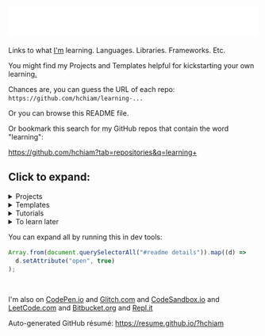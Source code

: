 # [ <img align="center" src="animation.svg" width="100%" height="60px" alt="Learning"/> ](https://hchiam.github.io/?can-you-find-all-the-hidden-features?)

Links to what [I'm](https://hchiam.github.io/?can-you-find-all-the-hidden-features?) learning. Languages. Libraries. Frameworks. Etc.

You might find my Projects and Templates helpful for kickstarting your own learning[.](https://github.com/hchiam/learning-template)

Chances are, you can guess the URL of each repo: `https://github.com/hchiam/learning-...`

Or you can browse this README file.

Or bookmark this search for my GitHub repos that contain the word "learning":

<https://github.com/hchiam?tab=repositories&q=learning+>

## Click to expand:

<details>
<summary>Projects</summary>

## Projects: things that I've built or maintain

1. A minimal [slides](https://github.com/hchiam/slides) editor and presenter in your browser.
1. Chrome extensions like [a linter](https://github.com/hchiam/in-browser-style-linter), [quick menu search](https://github.com/hchiam/quick-menu-search), [quick selection search](https://github.com/hchiam/select-hover-search), and [experimental test automator](https://github.com/hchiam/in-browser-test-automator)
1. Firefox add-ons like [Check All Scripts with URLVoid](https://github.com/hchiam/urlvoid-firefox-extension) and [Console Log Element](https://github.com/hchiam/console-log-element)
1. [\_2DNote](https://github.com/hchiam/_2DNote) to make visuals with 2D coordinates more accessible to people who are blind.
1. [Google Voice Assistant](https://github.com/hchiam/learning-google-assistant) apps: [Code Tutor](https://github.com/hchiam/code-tutor) and [Mental Temperature Converter](https://github.com/hchiam/mental-temperature-converter)
1. [`html-template-generator`](https://github.com/hchiam/html-template-generator) and demo site: <https://html-template-generator.surge.sh>
1. [random code tips](https://github.com/hchiam/random-code-tips)
1. [deps](https://github.com/hchiam/deps), a CLI tool that generates a dependency graph (as an interactive SVG). Just give it a file/folder as a starting point.
1. [Code Inspiration](https://github.com/hchiam/code-inspiration) to-do list web app that works offline (after your first visit).
1. No fancy touchpad pen? [Draw by moving the mouse and hitting spacebar to toggle](https://github.com/hchiam/draw-with-mouse-and-spacebar).
1. [Electron-powered desktop app `anonymous-input`](https://github.com/hchiam/anonymous-input) for personal teaching/educational use. Uses Electron.js, Travis CI, mocha, spectron, npm, yarn, ...
1. [Code Explorer](https://github.com/hchiam/code-explorer)
1. Voice User Interface named [LUI](https://github.com/hchiam/language-user-interface)
1. [Experimental programming language](https://github.com/hchiam/please) to make it easier to write code with speech recognition
1. Convenience code I use in [my CodePen.io Front-End demos](https://codepen.io/hchiam), such as:
   - [my personal CSS boilerplate](https://github.com/hchiam/css-boilerplate)
   - [codepen-full-page-link](https://github.com/hchiam/codepen-full-page-link)
   - [a Chrome check message](https://github.com/hchiam/is-chrome)
   - [copyToClipboard.js](https://github.com/hchiam/clipboard)
   - [prevent-link-window-opener-attacks.js](https://cdn.jsdelivr.net/gh/hchiam/learning-js@master/prevent-link-window-opener-attacks.js)
   - [flying focus ring](https://cdn.jsdelivr.net/gh/hchiam/flying-focus)
   - [keyboard focus trap](https://github.com/hchiam/keyboard-focus-trap)
   - [hchiam/draggable](https://github.com/hchiam/draggable): make any element [draggable](https://cdn.jsdelivr.net/gh/hchiam/draggable@master/makeElementDraggable.js), or [draggable and editable](https://cdn.jsdelivr.net/gh/hchiam/draggable@master/makeElementDraggableAndEditable.js)
   - [morphing_button](https://github.com/hchiam/morphing_button)
1. [Machine Learning](https://github.com/hchiam/machineLearning), like a [genetic algorithm](https://github.com/hchiam/cogLang-geneticAlgo) to generate a [conlang](https://github.com/hchiam/cognateLanguage), or [text-similarity-test](https://github.com/hchiam/text-similarity-test) built using [TensorFlow.js](https://github.com/hchiam/learning-tensorflow)
1. [Atom plugin](https://github.com/hchiam/sourcefetch-tutorial) tutorial and a [server](https://github.com/hchiam/sourcefetch-server) based on it to seek code snippets for you
1. [HTML template generator](https://github.com/hchiam/html-template-generator)
1. API examples:
   - <https://github.com/hchiam/sourcefetch-server#sourcefetch-server>
   - <https://github.com/hchiam/timestamp-microservice-hchiam>
1. [Glitch.com Backend/server demos](https://glitch.com/@hchiam) like [this Node.js server](https://github.com/hchiam/bible-verse-listener) and [this URL shortener microservice](https://minilink.glitch.me/)
1. Example HTML5 web apps/games (_NOTE: old_): [https://github.com/hchiam/embeddedWebApps](https://github.com/hchiam/embeddedWebApps)

</details>

<details>
<summary>Templates</summary>

## Templates: repos and snippets to get started faster

1. [convenience](https://github.com/hchiam/convenience) template repo for getting started faster on creating your own convenience scripts or packages (this template repo comes with issue template, PR template, contributor reminder, codeowner, etc. files already set up for better collaboration on GitHub).
1. [flying focus ring](https://github.com/hchiam/flying-focus) and [keyboard focus trap](https://github.com/hchiam/keyboard-focus-trap) and [morphing_button](https://github.com/hchiam/morphing_button)
1. [Content Security Policy (CSP)](https://github.com/hchiam/learning-csp)
1. [Subresource Integrity (SRI)](https://github.com/hchiam/learning-sri)
1. [serverless API functions with CloudFlare workers](https://github.com/hchiam/learning-cloudflare)
1. Example [Yeoman generator](https://github.com/hchiam/generator-hchiam-learning) [`generator-hchiam-learning`](https://www.npmjs.com/package/generator-hchiam-learning?activeTab=readme) which creates another of my [learning repo](https://GitHub.com/hchiam/learning-something)s.
   - or just use [my template repo `learning-template`](https://github.com/hchiam/learning-template) by clicking the green button that says "Use this template"
1. [Chrome Extension](https://github.com/hchiam/chrome-extension-template) or [Firefox add-on](https://github.com/hchiam/learning-firefox-extension)
1. linter stuff like [`lint-staged`](https://github.com/hchiam/learning-lint-staged) to automatically include code style fixes in your commits
   - [ESLint with Google JS Style Guide Rules](https://github.com/hchiam/learning-eslint-google)
   - [TSLint](https://github.com/hchiam/learning-tslint)
1. Google Assistant App templates: [Code Tutor](https://github.com/hchiam/code-tutor) or [Mental Temperature Converter](https://github.com/hchiam/mental-temperature-converter)
1. [Lighthouse CI](https://github.com/hchiam/learning-lighthouse-ci)
1. [Google Apps Script](https://github.com/hchiam/learning-google-apps-script)s for things like Google Docs
1. [Azure DevOps](https://github.com/hchiam/learning-azure-devops)
1. [surge](https://github.com/hchiam/learning-surge)
1. [Bash Scripts](https://github.com/hchiam/learning-bash-scripts) and [PowerShell](https://github.com/hchiam/learning-powershell) and [Zsh](https://github.com/hchiam/learning-zsh)
1. [Node.js plus Python talking to each other](https://github.com/hchiam/node-plus-python)
1. [UglifyJS](https://github.com/hchiam/learning-uglify)
1. [Electron](https://github.com/hchiam/learning-electron) for building desktop apps using web technologies (JS/HTML/CSS)
1. [JavaScript](https://github.com/hchiam/learning-js) practice (and [bookmarklets](https://github.com/hchiam/learning-js/tree/master/bookmarklets) and [TotT](https://github.com/hchiam/learning-js/tree/master/TotT))
1. [Python](https://github.com/hchiam/learning-python) practice
1. [GitHub Actions](https://github.com/hchiam/learning-github-actions)
1. Record automated tests with [Selenium IDE](https://github.com/hchiam/learning-selenium-ide) chrome extension, or the slightly-better [Katalon Recorder](https://github.com/hchiam/learning-katalon) chrome extension (which can also export code and other formats).
1. [Travis CI](https://github.com/hchiam/travistest)
   1. [Travis CI setup for Selenium IDE](https://github.com/hchiam/selenium-travis)
   1. [Travis CI setup example for desktop app (Electron.js) test with mocha](https://github.com/hchiam/anonymous-input)
1. [Cypress](https://github.com/hchiam/learning-cypress)
1. [Jest](https://github.com/hchiam/learning-jest)
1. [Protractor](https://github.com/hchiam/learning-protractor)
1. [Tape](https://github.com/hchiam/learning-tape)
1. [Custom VS Code (Visual Studio Code) linter](https://github.com/hchiam/custom-vscode-linter)
1. [Web Components](https://github.com/hchiam/learning-web-components)
1. [Vue](https://github.com/hchiam/learning-vue)
   1. [vue-test-utils](https://github.com/hchiam/vue-test-utils-getting-started) with [Jest](https://github.com/hchiam/vue-test-utils-jest-example) and with [Tape](https://github.com/hchiam/tape-vue-example)
   1. [vue-resource](https://codepen.io/hchiam/pen/ZrXgYo)
   1. [Vuetify](https://codepen.io/hchiam/pen/yvPLpb) templates
1. [Okta sign-in widget](https://github.com/hchiam/learning-okta-signin-widget) (also serves as a minimal node/express app with its [server.js](https://github.com/hchiam/learning-okta-signin-widget/blob/master/server.js))
1. [Keras](https://github.com/hchiam/learning-keras)
1. [Phaser](https://github.com/hchiam/phaserGame)
1. [Jasonette](https://github.com/hchiam/jasonetteApps)
1. [Java](https://github.com/hchiam/learning-java) practice
1. [jQuery](https://github.com/hchiam/learning-jquery)
1. [TypeScript](https://github.com/hchiam/learning-typescript)
1. [Flask](https://github.com/hchiam/learning-flask)
1. [esbuild](https://github.com/hchiam/learning-esbuild)
1. [Google Map Widget](https://github.com/hchiam/learning-google-map-widget)

</details>

<details>
<summary>Tutorials</summary>

## Tutorials: things I tried to learn by closely following tutorial instructions

1. [Svelte](https://github.com/hchiam/learning-svelte) and [Sapper](https://github.com/hchiam/learning-sapper)
1. [React](https://github.com/hchiam/learning-reactjs) and [Redux](https://github.com/hchiam/learning-redux)
   1. Small example of adding data to Redux state container: <https://github.com/hchiam/react-jexcel-redux>
   1. Bigger example with Redux and more: <https://github.com/hchiam/chat-app-fcc-react-redux>
   1. [React Router](https://github.com/hchiam/learning-react-router)
   1. [React Native](https://github.com/hchiam/learning-react-native)
   1. Minimal [React Frontend + Express Backend](https://github.com/hchiam/learning-react-fe-and-be) test
   1. [Auth0](https://github.com/hchiam/learning-react-auth0)
   1. [React + Apollo + GraphQL](https://github.com/hchiam/learning-react-apollo) with [a working example](https://github.com/hchiam/react-apollo-gql-example)
   1. [React + Firestore](https://github.com/hchiam/learning-firestore)
   1. [React Hook Form](https://github.com/hchiam/learning-react-hook-form)
   1. [react-testing-library](https://github.com/hchiam/learning-react-testing-library)
   1. [React Error Boundaries](https://github.com/hchiam/learning-react-error-boundaries)
   1. [React Portals](https://github.com/hchiam/learning-react-portals)
   1. [Next.js](https://github.com/hchiam/learning-nextjs)
1. [AngularJS](https://github.com/hchiam/learning-angularjs), [Angular 8](https://github.com/hchiam/learning-angular8), and [Angular](https://github.com/hchiam/learning-angular)
1. [Alpine.js](https://github.com/hchiam/learning-alpine)
1. [Polymer](https://github.com/hchiam/learning-polymer)
1. [Google Closure Library](https://github.com/hchiam/learning-closure) maybe for things like `goog.structs.Heap()` for use in [practice problems](https://github.com/hchiam/learning-js/tree/master/more-like-interview-questions) that I practice with [eslint and jest](https://github.com/hchiam/eslint-and-jest). It does so many helpful things, but it’s also a FE UI library like [Backbone.js](https://github.com/hchiam/learning-backbone).
1. [Web Dev Bootcamp](https://github.com/hchiam/web-dev-bootcamp)
1. [Web Accessibility (a11y)](https://github.com/hchiam/web-accessibility-course-notes/blob/master/README.md) (from [Google's Udacity course](https://www.udacity.com/course/web-accessibility--ud891)) and [`axe-cli`](https://github.com/hchiam/learning-axe-cli#learning-axe-cli) (and [even more a11y notes](https://github.com/hchiam/learning-a11y))
1. [Firestore](https://github.com/hchiam/learning-firestore) and [Firebase Local Emulator Suite](https://github.com/hchiam/learning-firebase-local-emulator)
1. [axios](https://github.com/hchiam/learning-axios)
1. [Bazel](https://github.com/hchiam/learning-bazel)
1. [Python ML web app](https://github.com/hchiam/python-ml-web-app) using [Streamlit](https://github.com/hchiam/learning-streamlit)
1. [Figma](https://github.com/hchiam/learning-figma) for interactive design prototypes and components (also has an Electron-powered desktop app), and [Bravo](https://github.com/hchiam/learning-bravo-studio) to turn them into native apps(!). (Here's [a quick summary of different design tools](https://github.com/hchiam/learning-figma/blob/master/README.md#a-quick-summary-of-other-design-tools).) For creating images like SVGs, I'd use [Photopea](https://github.com/hchiam/learning-photopea).
1. [service workers](https://github.com/hchiam/learning-service-workers) and [WebWorkers](https://github.com/hchiam/learning-webworkers)
1. [HTTPS server](https://github.com/hchiam/learning-https-server)
1. [WebSocket](https://github.com/hchiam/learning-websocket)
1. [Webpack](https://github.com/hchiam/learning-webpack)
1. [Parcel.js](https://github.com/hchiam/learning-parcel) web app bundler
1. [snowpack](https://github.com/hchiam/learning-snowpack) and [create-snowpack-app](https://github.com/hchiam/learning-create-snowpack-app)
1. [yarn](https://github.com/hchiam/learning-yarn)
1. [GitHub CLI `gh`](https://github.com/hchiam/learning-gh)
1. [yargs](https://github.com/hchiam/learning-yargs)
1. [ANNOY](https://github.com/hchiam/learning-annoy) for ML nearest neighbours of vectors
1. [lazy load](https://github.com/hchiam/learning-lazy-load)
1. [web video, image manipulation, and connecting video to CSS animations](https://github.com/hchiam/learning-web-video-and-image)
1. [CODEOWNERS](https://github.com/hchiam/learning-codeowners) files
1. [contributing.md](https://github.com/hchiam/learning-contributing.md) files
1. [GitHub issue template](https://github.com/hchiam/learning-issue-template)
1. [AVIF](https://github.com/hchiam/learning-avif) compressed image format
1. [ECMAScript browser modules](https://github.com/hchiam/learning-es-browser-modules) (using `import` in the browser)
1. [ally.js](https://github.com/hchiam/learning-allyjs#learning-allyjs)
1. [dependency-cruiser](https://github.com/hchiam/learning-dependency-cruiser)
1. [cucumber](https://github.com/hchiam/learning-cucumber)
1. [SASS/SCSS](https://github.com/hchiam/learning-sass)
1. [pug](https://github.com/hchiam/learning-pug)
1. [Bootstrap 4 + SCSS](https://github.com/hchiam/learning-bootstrap)
1. [Neumorphism](https://github.com/hchiam/learning-neumorphism)
1. [universal-tilt.js](https://github.com/hchiam/learning-universal-tilt)
1. [AOS](https://github.com/hchiam/learning-aos) ("Animate On Scroll" library)
1. [Golang](https://github.com/hchiam/learn-golang)
1. [Gatsby.js](https://github.com/hchiam/learning-gatsby)
1. [jExcel](https://github.com/hchiam/learning-jExcel)
1. [Material Design Components for the Web](https://github.com/hchiam/learning-material-design-components) (CDN and NPM/Webpack setup)
1. [mocha chai](https://github.com/hchiam/boilerplate-mochachai)
1. [D3.js](https://github.com/hchiam/learning-d3)
1. [canvas](https://github.com/hchiam/learning-canvas)
1. [Lodash](https://github.com/hchiam/learning-lodash) and [Underscore.js](https://github.com/hchiam/learning-underscore)
1. [MERN Stack](https://github.com/hchiam/learning-mern-stack) = **M**ongoDB, **E**xpress, **R**eact, and **N**ode.js (but I'm also using Mongoose, MongoDB Atlas, cors, dotenv, nodemon, eslint, eslint-config-google, bootstrap, react-router-dom, react-datepicker, axios, etc.).
1. [TensorFlow](https://github.com/hchiam/learning-tensorflow)
1. [My solutions for FreeCodeCamp](https://www.freecodecamp.org/hchiam) (UPDATE: no longer publicly available)
1. [Vue with Firebase database](https://github.com/hchiam/vuejsfirebase) and [Glitch.com hosting](https://vue-js-firebase-database.glitch.me/)
1. [Node](https://github.com/hchiam/learning-nodejs)
1. [Polka](https://github.com/hchiam/learning-polka)
1. Publishing your own [NPM package](https://github.com/hchiam/npm-package-example) and [GitHub package](https://github.com/hchiam/learning-github-packages)
1. [All Contributors GitHub App](https://github.com/hchiam/learning-allcontributors)
1. [Alexa](https://github.com/hchiam/alexaSample)
1. [MongoDB](https://github.com/hchiam/learning-mongodb)
1. [Feathers](https://github.com/hchiam/learning-feathers)
1. [Django](https://github.com/hchiam/learning-django)
1. [SQL](https://github.com/hchiam/learning-sql) and [Sequelize ORM for Node.js](https://github.com/hchiam/learning-sequelize)
1. [Docker](https://github.com/hchiam/learning-docker)
1. [Kotlin](https://github.com/hchiam/learning-kotlin)
1. [MEAN](https://github.com/hchiam/webDevMEANStack)
1. [HTML/HTML5](https://github.com/hchiam/learning-html)
1. [CSS/CSS3](https://github.com/hchiam/learning-css)
1. [PostCSS](https://github.com/hchiam/learning-postcss)
1. [HTTP status codes](https://github.com/hchiam/learning-http-status-codes)
1. [CORS](https://github.com/hchiam/learning-cors)
1. [localForage](https://github.com/hchiam/learning-localForage)
1. [localtunnel](https://github.com/hchiam/learning-localtunnel)
1. [PWA + Bluetooth](https://github.com/hchiam/learning-pwa-bluetooth)
1. [docsify](https://github.com/hchiam/learning-docsify)
1. [GSAP (GreenSock Animation Package)](https://github.com/hchiam/learning-gsap)
1. [three.js](https://github.com/hchiam/learning-threejs)
1. A bunch of Udacity courses like [Front End Frameworks](https://github.com/hchiam/learning-front-end-frameworks), [Web Tooling & Automation](https://github.com/hchiam/learning-web-tooling-and-automation), [Offline Web Applications](https://github.com/hchiam/learning-offline-web-applications), and [JavaScript Design Patterns](https://github.com/hchiam/learning-js-design-patterns).

I'm learning on sites like [freeCodeCamp](https://www.freecodecamp.org/hchiam) and [Udemy](https://www.udemy.com/user/howardchiam/) and [LeetCode](https://leetcode.com/hchiam/) and more.

</details>

<details>
<summary>To learn later</summary>

## To learn later: thought about learning but didn't go too deep yet

1. [VS Code productivity tips](https://www.youtube.com/watch?v=ifTF3ags0XI)
1. [Pattern Lab](https://github.com/hchiam/learning-pattern-lab)
1. [Astro](https://github.com/hchiam/learning-astro)
1. [Vite](https://github.com/hchiam/learning-vite)
1. [P vs NP](https://github.com/hchiam/learning-p-vs-np)
1. [semaphores](https://github.com/hchiam/learning-semaphores)
1. [Flutter](https://github.com/hchiam/learning-flutter)
1. [GraphQL](https://github.com/hchiam/learning-graphql)
1. [Deno](https://github.com/hchiam/learning-deno)
1. [Framer](https://github.com/hchiam/learning-framer)
1. [Immer](https://github.com/hchiam/learning-immer/blob/master/README.md) to change immutable state more easily.
1. [react-spring](https://github.com/hchiam/learning-react-spring) for fluid, interactive animations.
1. [Chrome DevTools](https://github.com/hchiam/learning-chrome-devtools)
1. [Helmet](https://github.com/hchiam/learning-helmet)
1. [Rust](https://github.com/hchiam/learning-rust)
1. [Rome](https://github.com/hchiam/learning-rome)
1. [Web Assembly (WASM)](https://github.com/hchiam/learning-wasm)
1. [gulp.js](https://github.com/hchiam/learning-gulp)
1. [shadow DOM](https://github.com/hchiam/learning-shadow-dom)
1. [CSS BEM](https://github.com/hchiam/learning-bem)
1. [Nuxt.js](https://github.com/hchiam/learning-nuxt)
1. [C#](https://github.com/hchiam/learning-csharp)
1. [Heroku](https://github.com/hchiam/python-getting-started)
   - --> my first working Heroku-hosted app [here](https://github.com/hchiam/galeria)
   - https://github.com/hchiam/test-app
1. [Karma](https://github.com/hchiam/learning-karma)
1. [Ruby on Rails](https://github.com/hchiam/learning-rubyOnRails)
1. [WebGL](https://github.com/hchiam/learning-webgl)
1. [Cirq](https://github.com/hchiam/learning-cirq) for quantum computer circuits
1. [Puppeteer](https://github.com/hchiam/learning-puppeteer)
1. [Browsersync](https://github.com/hchiam/learning-browsersync)
1. [AWS (Amazon Web Services) terms in plain English](https://github.com/hchiam/learning-aws-terms)
1. [general software interview problem solving skills](https://github.com/hchiam/learning-interviews)
1. Special data structures and algorithms like the [splay tree](https://github.com/hchiam/learning-splay-tree), [B-tree](https://github.com/hchiam/learning-b-tree), [skip list](https://github.com/hchiam/learning-skip-list), [Bloom filter](https://github.com/hchiam/learning-bloom-filter), [union-find data structure (for sets)](https://github.com/hchiam/learning-union-find), [suffix tree/trie/array](https://github.com/hchiam/learning-suffix-tree), [LZW compression](https://github.com/hchiam/learning-lzw)

</details>

You can expand all by running this in dev tools:

```js
Array.from(document.querySelectorAll("#readme details")).map((d) =>
  d.setAttribute("open", true)
);
```

<br/>

I'm also on [CodePen.io](https://codepen.io/hchiam) and [Glitch.com](https://glitch.com/@hchiam) and [CodeSandbox.io](https://codesandbox.io/u/hchiam/sandboxes) and [LeetCode.com](https://leetcode.com/hchiam/) and [Bitbucket.org](https://bitbucket.org/hchiam) and [Repl.it](https://repl.it/@hchiam)

Auto-generated GitHub résumé: <https://resume.github.io/?hchiam>
